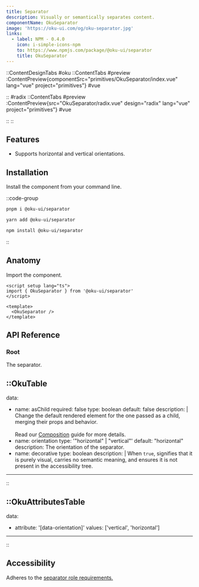 ```yaml
---
title: Separator
description: Visually or semantically separates content.
componentName: OkuSeparator
image: 'https://oku-ui.com/og/oku-separator.jpg'
links:
  - label: NPM - 0.4.0
    icon: i-simple-icons-npm
    to: https://www.npmjs.com/package/@oku-ui/separator
    title: OkuSeparator
---
```


::ContentDesignTabs
#oku
::ContentTabs
#preview
:ContentPreview{componentSrc="primitives/OkuSeparator/index.vue" lang="vue" project="primitives"}
#vue
<!-- Autodocs{src="/primitives/OkuSeparator/index.vue" lang="vue"} -->
::
#radix
::ContentTabs
#preview
:ContentPreview{src="OkuSeparator/radix.vue" design="radix" lang="vue" project="primitives"}
#vue
<!-- Autodocs{src="/primitives/OkuSeparator/radix.vue" lang="vue"} -->
::
::

## Features
- Supports horizontal and vertical orientations.


## Installation

Install the component from your command line.

::code-group

```sh [pnpm]
pnpm i @oku-ui/separator
```

```bash [yarn]
yarn add @oku-ui/separator
```

```bash [npm]
npm install @oku-ui/separator
```

::

## Anatomy

Import the component.

```vue
<script setup lang="ts">
import { OkuSeparator } from '@oku-ui/separator'
</script>

<template>
  <OkuSeparator />
</template>
```

## API Reference

### Root
The separator.

::OkuTable
---
data:
  - name: asChild
    required: false
    type: boolean
    default: false
    description: |
      Change the default rendered element for the one passed as a child,
      merging their props and behavior.
      <br />
      <br />
      Read our [Composition](../guides/composition) guide for more details.
  - name: orientation
    type: '"horizontal" | "vertical"'
    default: "horizontal"
    description: The orientation of the separator.
  - name: decorative
    type: boolean
    description: |
      When `true`, signifies that it is purely visual, carries no
      semantic meaning, and ensures it is not present in the accessibility
      tree.
---
::

::OkuAttributesTable
---
data:
  - attribute: '[data-orientation]'
    values: ['vertical', 'horizontal']
---
::

## Accessibility

Adheres to the [separator role requirements.](https://www.w3.org/TR/wai-aria-1.2/#separator)